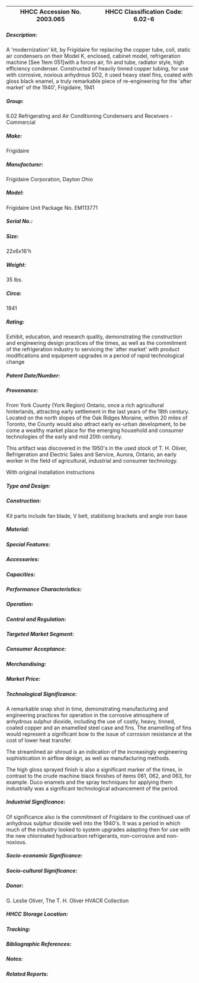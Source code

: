 | **HHCC Accession No. 2003.065** |**HHCC Classification Code:  6.02-6**|
| ----------- | ----------- |
##### Description:
A 'modernization' kit, by Frigidaire for replacing the copper tube, coil, static air condensers on their Model K, enclosed, cabinet model, refrigeration machine [See 1tem 051]with a forces air, fin and tube, radiator style, high efficiency condenser. Constructed of heavily tinned copper tubing, for use with corrosive, noxious anhydrous SO2, it used heavy steel fins, coated with gloss black enamel, a truly remarkable piece of re-engineering for the 'after market' of the 1940', Frigidaire, 1941
##### Group:
6.02 Refrigerating and Air Conditioning Condensers and Receivers - Commercial

##### Make:
Frigidaire

##### Manufacturer:
Frigidaire Corporation, Dayton Ohio

##### Model:
Frigidaire Unit Package No. EM113771

##### Serial No.:


##### Size:
22x6x16'h

##### Weight:
35 lbs.

##### Circa:
1941

##### Rating:
Exhibit, education, and research quality, demonstrating the construction and engineering design practices of the times, as well as the commitment of the refrigeration industry to servicing the 'after market' with product modifications and equipment upgrades in a period of rapid technological change

##### Patent Date/Number:


##### Provenance:
From York County (York Region) Ontario, once a rich agricultural hinterlands, attracting early settlement in the last years of the 18th century. Located on the north slopes of the Oak Ridges Moraine, within 20 miles of Toronto, the County would also attract early ex-urban development, to be come a wealthy market place for the emerging household and consumer technologies of the early and mid 20th century. 

This artifact was discovered in the 1950's in the used stock of T. H. Oliver, Refrigeration and Electric Sales and Service, Aurora, Ontario, an early worker in the field of agricultural, industrial and consumer technology. 

With original installation instructions

##### Type and Design:


##### Construction:
Kit parts include fan blade, V belt, stabilising brackets and angle iron base

##### Material:


##### Special Features:


##### Accessories:


##### Capacities:


##### Performance Characteristics:


##### Operation:


##### Control and Regulation:


##### Targeted Market Segment:


##### Consumer Acceptance:


##### Merchandising:


##### Market Price:


##### Technological Significance:
A remarkable snap shot in time, demonstrating manufacturing and engineering practices for operation in the corrosive atmosphere of anhydrous sulphur dioxide, including the use of costly, heavy, tinned, coated copper and an enamelled steel case and fins. The enamelling of fins would represent a significant bow to the issue of corrosion resistance at the cost of lower heat transfer.

The streamlined air shroud is an indication of the increasingly engineering sophistication in airflow design, as well as manufacturing methods.

The high gloss sprayed finish is also a significant marker of the times, in contrast to the crude machine black finishes of items 061, 062, and 063, for example. Duco enamels and the spray techniques for applying them industrially was a significant technological advancement of the period.

##### Industrial Significance:
Of significance also is the commitment of Frigidaire to the continued use of anhydrous sulphur dioxide well into the 1940's. It was a period in which much of the industry looked to system upgrades adapting then for use with the new chlorinated hydrocarbon refrigerants, non-corrosive and non-noxious.

##### Socio-economic Significance:


##### Socio-cultural Significance:


##### Donor:
G. Leslie Oliver, The T. H. Oliver HVACR Collection

##### HHCC Storage Location:


##### Tracking:


##### Bibliographic References:


##### Notes:


##### Related Reports:

